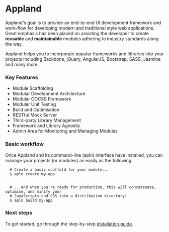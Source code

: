 # Appland #


Appland's goal is to provide an end-to-end UI development framework and work-flow for developing modern and traditional style web applications. Great emphasis has been placed on assisting the developer to create **reusable** and **maintainable** modules adhering to industry standards along the way.

Appland helps you to incorporate popular frameworks and libraries into your projects including Backbone, jQuery, AngularJS, Bootstrap, SASS, Jasmine and many more.

### Key Features ###

* Module Scaffolding 
* Modular Development Architecture
* Modular OOCSS Framework
* Modular Unit Testing
* Build and Optimisation
* RESTful Mock Server
* Third-party Library Management
* Framework and Library Agnostic
* Admin Area for Monitoring and Managing Modules

### Basic workflow ###
Once Appland and its command-line (apln) interface have installed, you can manage your projects (or modules) as easily as the following:

	  # Create a basic scaffold for your module...
	  $ apln create my-app
	
	
	  # ...and when you're ready for production, this will concatenate, optimise, and minify your
	  # JavaScripts and CSS into a distribution directory:
	  $ apln build my-app

### Next steps ###
To get started, go through the step-by-step [installation guide](/Installation.md.html).

[1]: /Scaffold.md.html "Module Scaffolding"
[2]: https://github.com/jabdul/appland/tree/master/src "MVC"
[3]: /Testing.md.html "Unit Testing"
[4]: /Build.md.html "Build and Optimisation"
[5]: /RESTful.md.html "RESTful Mock Server"
[6]: /Vendors.md.html "Vendors and third-party libraries"
[7]: /OOCSS.md.html "Modular OOCSS Framework"
[8]: /Admin.md.html "Admin interface"



